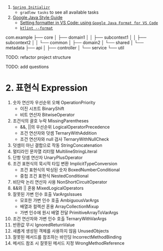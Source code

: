 1. [`Spring Initializr`](https://start.spring.io/#!type=gradle-project-kotlin&language=java&platformVersion=3.5.0-M2&packaging=jar&jvmVersion=23&groupId=com.example&artifactId=mistakes&name=mistakes&description=A%20practical%20project%20for%20implementing%20concepts%20from%20the%20book%20'100%20Java%20Mistakes%20and%20How%20to%20Avoid%20Them'&packageName=com.example.mistakes&dependencies=web,devtools,configuration-processor,lombok,restdocs)
   - `gradlew tasks` to see all available tasks
2. [Google Java Style Guide](https://google.github.io/styleguide/javaguide.html)
   - [Setting formatter in VS Code: using `Google Java Format for VS Code`](https://github.com/google/google-java-format?tab=readme-ov-file#third-party-integrations)
   - [`ktlint --format`](https://github.com/pinterest/ktlint?tab=readme-ov-file#quick-start)


com.example
  ├── core
  │   ├── domain1
  │   │   ├── subcontext1
  │   │   ├── subcontext2
  │   │   └── common
  │   ├── domain2
  │   └── shared
  │       └── metadata
  ├── api
  │   ├── controller
  │   └── service
  └── util

TODO: refactor project structure 

TODO: add questions


# 2. 표현식 Expression
1. 숫자 연산자 우선순위 오해 OperationPriority
   - 이진 시프트 BinaryShift
   - 비트 연산자 BitwiseOperator
2. 조건식의 괄호 누락 MissingParentheses
   - &&, ||의 우선순위 LogicalOperatorPrecedence
   - 조건 연산자와 덧셈 TernaryWithAddition
   - 조건 연산자와 null 검사 TernaryWithNullCheck
3. 덧셈이 아닌 결합으로 작동 StringConcatenation
4. 멀티라인 문자열 리터럴 MultilineStringLiteral
5. 단항 덧셈 연산자 UnaryPlusOperator
6. 조건 표현식의 묵시적 타입 변환 ImplicitTypeConversion
   - 조건 표현식의 박싱된 숫자 BoxedNumberConditional
   - 중첩 조건 표현식 NestedConditional
7. 비단락 논리 연산자 사용 NonShortCircuitOperator
8. &&와 || 혼용 MixedLogicalOperators
9. 잘못된 가변 인수 호출 VarArgsIssues
   - 모호한 가변 인수 호출 AmbiguousVarArgs
   - 배열과 컬렉션 혼용 ArrayCollectionMixup
   - 가변 인수에 원시 배열 전달 PrimitiveArrayToVarArgs 
10. 조건 연산자와 가변 인수 호출 TernaryWithVarArgs
11. 반환값 무시 IgnoredReturnValue
12. 새롭게 생성된 객체를 사용하지 않음 UnusedObjects
13. 잘못된 메서드를 참조하는 바인딩 IncorrectMethodBinding
14. 메서드 참조 시 잘못된 메서드 지정 WrongMethodReference